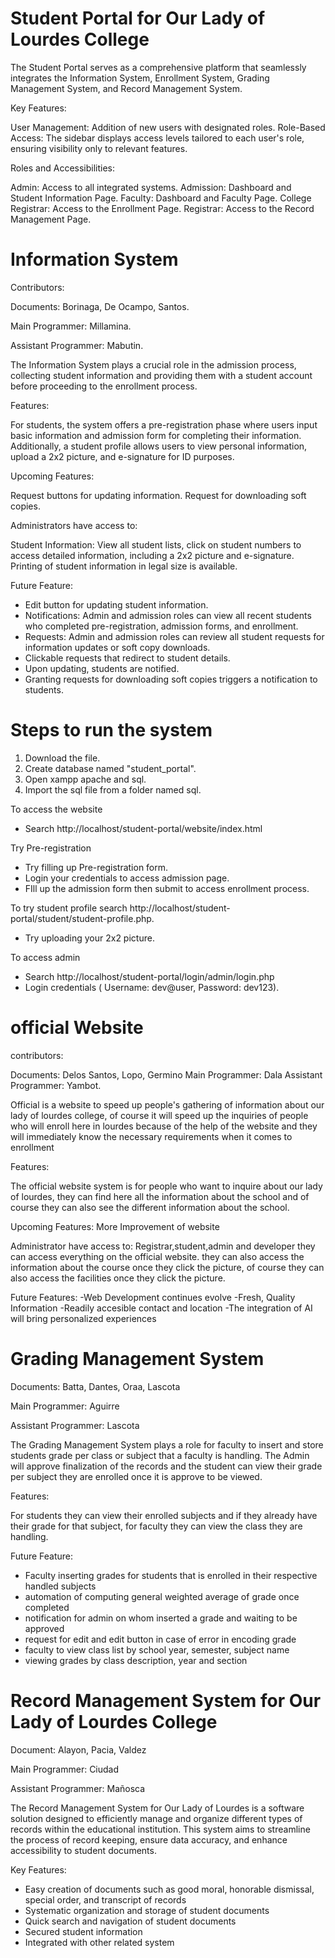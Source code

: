 # Student Portal for Our Lady of Lourdes College

The Student Portal serves as a comprehensive platform that seamlessly integrates the Information System, Enrollment System, Grading Management System, and Record Management System.

Key Features:

User Management: Addition of new users with designated roles.
Role-Based Access: The sidebar displays access levels tailored to each user's role, ensuring visibility only to relevant features.

Roles and Accessibilities:

Admin: Access to all integrated systems.
Admission: Dashboard and Student Information Page.
Faculty: Dashboard and Faculty Page.
College Registrar: Access to the Enrollment Page.
Registrar: Access to the Record Management Page.

# Information System

Contributors:

Documents: Borinaga, De Ocampo, Santos.

Main Programmer: Millamina.

Assistant Programmer: Mabutin.

The Information System plays a crucial role in the admission process, collecting student information and providing them with a student account before proceeding to the enrollment process.

Features:

For students, the system offers a pre-registration phase where users input basic information and admission form for completing their information. Additionally, a student profile allows users to view personal information, upload a 2x2 picture, and e-signature for ID purposes.

Upcoming Features:

Request buttons for updating information.
Request for downloading soft copies.

Administrators have access to:

Student Information: View all student lists, click on student numbers to access detailed information, including a 2x2 picture and e-signature. Printing of student information in legal size is available.

Future Feature:
- Edit button for updating student information.
- Notifications: Admin and admission roles can view all recent students who completed pre-registration, admission forms, and enrollment.
- Requests: Admin and admission roles can review all student requests for information updates or soft copy downloads.
- Clickable requests that redirect to student details.
- Upon updating, students are notified.
- Granting requests for downloading soft copies triggers a notification to students.

# Steps to run the system

1. Download the file.
2. Create database named "student_portal".
3. Open xampp apache and sql.
4. Import the sql file from a folder named sql.

To access the website
- Search http://localhost/student-portal/website/index.html

Try Pre-registration
- Try filling up Pre-registration form.
- Login your credentials to access admission page.
- FIll up the admission form then submit to access enrollment process.

To try student profile search http://localhost/student-portal/student/student-profile.php.
- Try uploading your 2x2 picture.

To access admin
- Search http://localhost/student-portal/login/admin/login.php
- Login credentials ( Username: dev@user, Password: dev123).

# official Website

contributors:

Documents: Delos Santos, Lopo, Germino Main Programmer: Dala Assistant Programmer: Yambot.

Official is a website to speed up people's gathering of information about our lady of lourdes college, of course it will speed up the inquiries of people who will enroll here in lourdes because of the help of the website and they will immediately know the necessary requirements when it comes to enrollment

Features:

The official website system is for people who want to inquire about our lady of lourdes, they can find here all the information about the school and of course they can also see the different information about the school.

Upcoming Features:
More Improvement of website

Administrator have access to:
Registrar,student,admin and developer they can access everything on the official website. they can also access the information about the course once they click the picture, of course they can also access the facilities once they click the picture.

Future Features:
-Web Development continues evolve
-Fresh, Quality Information
-Readily accesible contact and location
-The integration of AI will bring personalized experiences

# Grading Management System

Documents: Batta, Dantes, Oraa, Lascota

Main Programmer: Aguirre

Assistant Programmer: Lascota

The Grading Management System plays a role for faculty to insert and store students grade per class or subject that a faculty is handling. The Admin will approve finalization of the records and the student can view their grade per subject they are enrolled once it is approve to be viewed. 

Features: 

For students they can view their enrolled subjects and if they already have their grade for that subject, for faculty they can view the class they are handling. 

Future Feature:
- Faculty inserting grades for students that is enrolled in their respective handled subjects
- automation of computing general weighted average of grade once completed
- notification for admin on whom inserted a grade and waiting to be approved
- request for edit and edit button in case of error in encoding grade
- faculty to view class list by school year, semester, subject name
- viewing grades by class description, year and section

# Record Management System for Our Lady of Lourdes College

Document: Alayon, Pacia, Valdez

Main Programmer: Ciudad

Assistant Programmer: Mañosca

The Record Management System for Our Lady of Lourdes is a software solution designed to efficiently manage and organize different types of records within the educational institution. This system aims to streamline the process of record keeping, ensure data accuracy, and enhance accessibility to student documents.

Key Features:
- Easy creation of documents such as good moral, honorable dismissal, special order, and transcript of records
- Systematic organization and storage of student documents
- Quick search and navigation of student documents
- Secured student information
- Integrated with other related system

